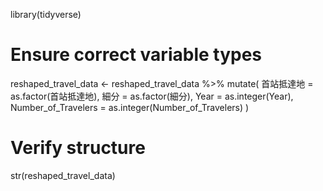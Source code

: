 library(tidyverse)

# Ensure correct variable types
reshaped_travel_data <- reshaped_travel_data %>%
  mutate(
    首站抵達地 = as.factor(首站抵達地),
    細分 = as.factor(細分),
    Year = as.integer(Year),
    Number_of_Travelers = as.integer(Number_of_Travelers)
  )

# Verify structure
str(reshaped_travel_data)
